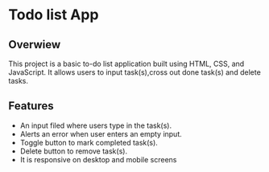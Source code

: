 # Todo list App

## Overwiew

This project is a basic to-do list application built using HTML, CSS, and JavaScript. It allows users to input task(s),cross out done task(s) and delete tasks.

## Features

- An input filed where users type in the task(s).
- Alerts an error when user enters an empty input.
- Toggle button to mark completed task(s).
- Delete button to remove task(s).
- It is responsive on desktop and mobile screens

